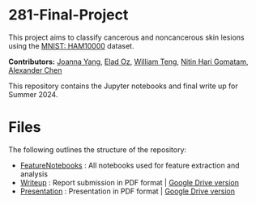 # 281-Final-Project

This project aims to classify cancerous and noncancerous skin lesions using the [MNIST: HAM10000](https://www.kaggle.com/datasets/kmader/skin-cancer-mnist-ham10000 "MNIST: HAM10000") dataset.

**Contributors:** [Joanna Yang](mailto:yjoanna8@berkeley.edu), [Elad Oz](mailto:elad.oz@berkeley.edu), [William Teng](mailto:william.teng@berkeley.edu), [Nitin Hari Gomatam](mailto:nitin_gomatam@berkeley.edu), [Alexander Chen](mailto:alexchen1114@berkeley.edu)

This repository contains the Jupyter notebooks and final write up for Summer 2024.

# Files

The following outlines the structure of the repository:

 - [FeatureNotebooks](https://github.com/wilpomillow-ucb/281-Final-Project/tree/main/FeatureNotebooks "FeatureNotebooks") : All notebooks used for feature extraction and analysis
 - [Writeup](https://github.com/wilpomillow-ucb/281-Final-Project/tree/main/Writeup "Writeup") : Report submission in PDF format | [Google Drive version](https://docs.google.com/document/d/1oVXnMYe7Z9LA6vlysTlDougqni0mvdDyspr9ktmVC64/edit?usp=sharing)
 - [Presentation](https://github.com/wilpomillow-ucb/281-Final-Project/tree/main/Presentation) : Presentation in PDF format | [Google Drive version](https://docs.google.com/presentation/d/1r30e-jc9QZeJA4C98zI-bPaVys2Fs-G9/edit#slide=id.g2f033f96852_0_34)
